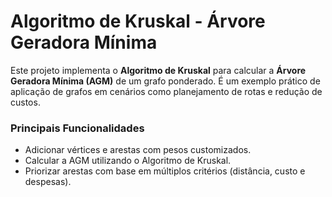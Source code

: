 # Algoritmo de Kruskal - Árvore Geradora Mínima

Este projeto implementa o **Algoritmo de Kruskal** para calcular a **Árvore Geradora Mínima (AGM)** de um grafo ponderado. É um exemplo prático de aplicação de grafos em cenários como planejamento de rotas e redução de custos.

### Principais Funcionalidades

- Adicionar vértices e arestas com pesos customizados.
- Calcular a AGM utilizando o Algoritmo de Kruskal.
- Priorizar arestas com base em múltiplos critérios (distância, custo e despesas).
